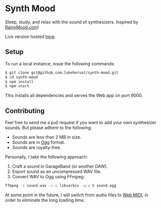 # Synth Mood

Sleep, study, and relax with the sound of synthesizers. Inspired by [RainyMood.com](http://rainymood.com)!

Live version hosted [here](https://lukehorvat.github.io/synth-mood).

## Setup

To run a local instance, issue the following commands:

```bash
$ git clone git@github.com:lukehorvat/synth-mood.git
$ cd synth-mood
$ npm install
$ npm start
```

This installs all dependencies and serves the Web app on port 9000.

## Contributing

Feel free to send me a pull request if you want to add your own synthesizer sounds. But please adhere to the following:

- Sounds are less than 2 MB in size.
- Sounds are in [Ogg](https://en.wikipedia.org/wiki/Ogg) format.
- Sounds are royalty-free.

Personally, I take the following approach:

1. Craft a sound in GarageBand (or another DAW).
2. Export sound as an uncompressed WAV file.
3. Convert WAV to Ogg using FFmpeg:

  ```bash
  ffmpeg -i sound.wav -c:a libvorbis -q:a 5 sound.ogg
  ```

At some point in the future, I will switch from audio files to [Web MIDI](https://www.w3.org/TR/webmidi/), in order to eliminate the long loading time.
